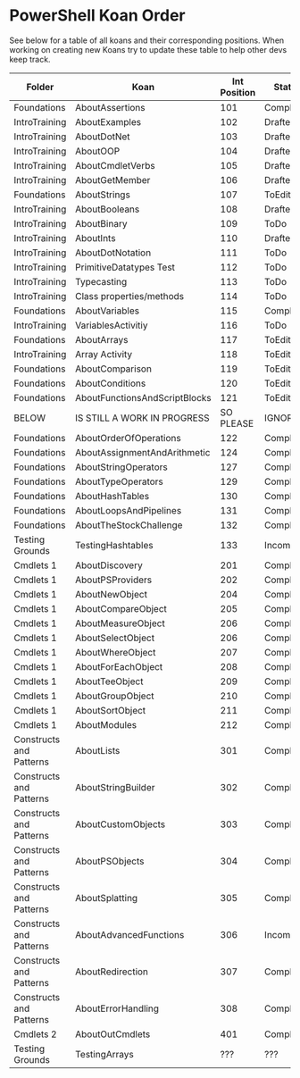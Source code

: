 # PowerShell Koan Order
See below for a table of all koans and their corresponding positions. When working on creating new Koans try to update these table to help other devs keep track.

| Folder                    |  Koan                           |  Int Position  |  Status      |
|---------------------------|---------------------------------|----------------|--------------|
|  Foundations              |  AboutAssertions                | 101            |  Complete    |
|  IntroTraining            |  AboutExamples                  | 102            |  Drafted     |
|  IntroTraining            |  AboutDotNet                    | 103            |  Drafted     |
|  IntroTraining            |  AboutOOP                       | 104            |  Drafted     |
|  IntroTraining            |  AboutCmdletVerbs               | 105            |  Drafted     |
|  IntroTraining            |  AboutGetMember                 | 106            |  Drafted     |
|  Foundations              |  AboutStrings                   | 107            |  ToEdit      |
|  IntroTraining            |  AboutBooleans                  | 108            |  Drafted     |
|  IntroTraining            |  AboutBinary                    | 109            |  ToDo        |
|  IntroTraining            |  AboutInts                      | 110            |  Drafted     |
|  IntroTraining            |  AboutDotNotation               | 111            |  ToDo        |
|  IntroTraining            |  PrimitiveDatatypes Test        | 112            |  ToDo        |
|  IntroTraining            |  Typecasting                    | 113            |  ToDo        |
|  IntroTraining            |  Class properties/methods       | 114            |  ToDo        |
|  Foundations              |  AboutVariables                 | 115            |  Complete    |
|  IntroTraining            |  VariablesActivitiy             | 116            |  ToDo        |
|  Foundations              |  AboutArrays                    | 117            |  ToEdit      |
|  IntroTraining            |  Array Activity                 | 118            |  ToEdit      |
|  Foundations              |  AboutComparison                | 119            |  ToEdit      |
|  Foundations              |  AboutConditions                | 120            |  ToEdit      |
|  Foundations              |  AboutFunctionsAndScriptBlocks  | 121            |  ToEdit      |
|  BELOW                    |  IS STILL A WORK IN PROGRESS    | SO PLEASE      | IGNORE       |
|  Foundations              |  AboutOrderOfOperations         | 122            |  Complete    |
|  Foundations              |  AboutAssignmentAndArithmetic   | 124            |  Complete    |
|  Foundations              |  AboutStringOperators           | 127            |  Complete    |
|  Foundations              |  AboutTypeOperators             | 129            |  Complete    |
|  Foundations              |  AboutHashTables                | 130            |  Complete    |
|  Foundations              |  AboutLoopsAndPipelines         | 131            |  Complete    |
|  Foundations              |  AboutTheStockChallenge         | 132            |  Complete    |
|  Testing Grounds          |  TestingHashtables              | 133            |  Incomplete  |
|  Cmdlets 1                |  AboutDiscovery                 | 201            |  Complete    |
|  Cmdlets 1                |  AboutPSProviders               | 202            |  Complete    |
|  Cmdlets 1                |  AboutNewObject                 | 204            |  Complete    |
|  Cmdlets 1                |  AboutCompareObject             | 205            |  Complete    |
|  Cmdlets 1                |  AboutMeasureObject             | 206            |  Complete    |
|  Cmdlets 1                |  AboutSelectObject              | 206            |  Complete    |
|  Cmdlets 1                |  AboutWhereObject               | 207            |  Complete    |
|  Cmdlets 1                |  AboutForEachObject             | 208            |  Complete    |
|  Cmdlets 1                |  AboutTeeObject                 | 209            |  Complete    |
|  Cmdlets 1                |  AboutGroupObject               | 210            |  Complete    |
|  Cmdlets 1                |  AboutSortObject                | 211            |  Complete    |
|  Cmdlets 1                |  AboutModules                   | 212            |  Complete    |
|  Constructs and Patterns  |  AboutLists                     | 301            |  Complete    |
|  Constructs and Patterns  |  AboutStringBuilder             | 302            |  Complete    |
|  Constructs and Patterns  |  AboutCustomObjects             | 303            |  Complete    |
|  Constructs and Patterns  |  AboutPSObjects                 | 304            |  Complete    |
|  Constructs and Patterns  |  AboutSplatting                 | 305            |  Complete    |
|  Constructs and Patterns  |  AboutAdvancedFunctions         | 306            |  Incomplete  |
|  Constructs and Patterns  |  AboutRedirection               | 307            |  Complete    |
|  Constructs and Patterns  |  AboutErrorHandling             | 308            |  Complete    |
|  Cmdlets 2                |  AboutOutCmdlets                | 401            |  Complete    |
|  Testing Grounds          |  TestingArrays                  |  ???           |  ???         |


